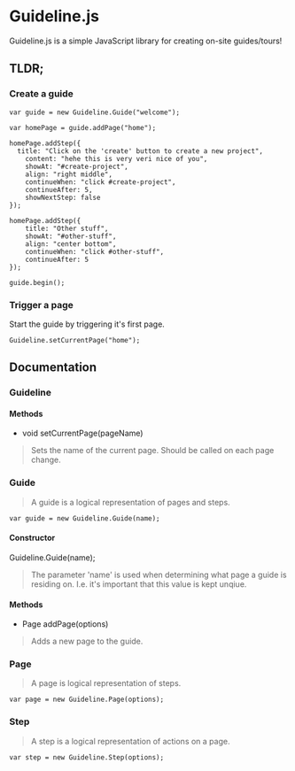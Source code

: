 Guideline.js
============

Guideline.js is a simple JavaScript library for creating on-site guides/tours!

## TLDR;

### Create a guide

    var guide = new Guideline.Guide("welcome");

    var homePage = guide.addPage("home");
    
    homePage.addStep({
      title: "Click on the 'create' button to create a new project",
    	content: "hehe this is very veri nice of you",
    	showAt: "#create-project",
    	align: "right middle",
    	continueWhen: "click #create-project",
    	continueAfter: 5,
    	showNextStep: false
    });
    
    homePage.addStep({
    	title: "Other stuff",
    	showAt: "#other-stuff",
    	align: "center bottom",
    	continueWhen: "click #other-stuff",
    	continueAfter: 5
    });

    guide.begin();
    
### Trigger a page

Start the guide by triggering it's first page.

    Guideline.setCurrentPage("home");

## Documentation

### Guideline

#### Methods

* void setCurrentPage(pageName)
> Sets the name of the current page. Should be called on each page change.

### Guide

>A guide is a logical representation of pages and steps.

  ```var guide = new Guideline.Guide(name);```
  
#### Constructor

Guideline.Guide(name);

>The parameter 'name' is used when determining what page a guide is residing on. I.e. it's important that this value is kept unqiue.

#### Methods

* Page addPage(options)
> Adds a new page to the guide.

### Page

>A page is logical representation of steps.

  ```var page = new Guideline.Page(options);```

### Step

>A step is a logical representation of actions on a page.

  ```var step = new Guideline.Step(options);```
